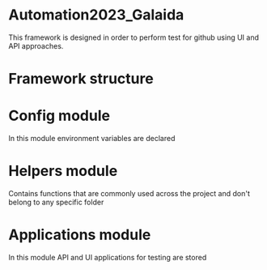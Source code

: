 # Automation2023_Galaida
This framework is designed in order to perform test for github using UI and API approaches.
# Framework structure

# Config module
In this module environment variables are declared

# Helpers module
Contains functions that are commonly used across the project and don't belong to any specific folder

# Applications module
In this module API and UI applications for testing are stored 